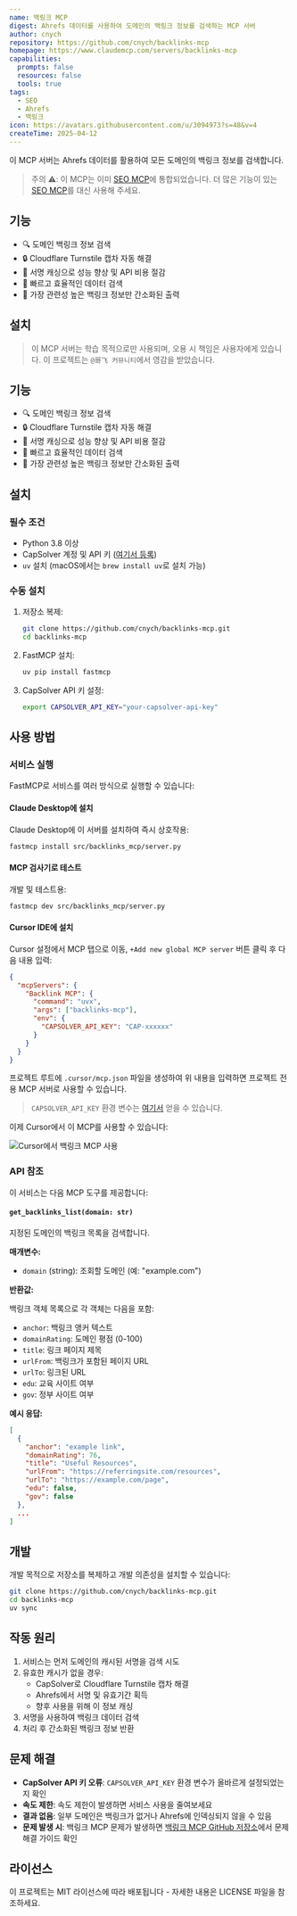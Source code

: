 ```yaml
---
name: 백링크 MCP
digest: Ahrefs 데이터를 사용하여 도메인의 백링크 정보를 검색하는 MCP 서버
author: cnych
repository: https://github.com/cnych/backlinks-mcp
homepage: https://www.claudemcp.com/servers/backlinks-mcp
capabilities:
  prompts: false
  resources: false
  tools: true
tags:
  - SEO
  - Ahrefs
  - 백링크
icon: https://avatars.githubusercontent.com/u/3094973?s=48&v=4
createTime: 2025-04-12
---
```


이 MCP 서버는 Ahrefs 데이터를 활용하여 모든 도메인의 백링크 정보를 검색합니다.

> 주의 ⚠️: 이 MCP는 이미 [SEO MCP](/ko/servers/seo-mcp)에 통합되었습니다. 더 많은 기능이 있는 [SEO MCP](/ko/servers/seo-mcp)를 대신 사용해 주세요.

## 기능

- 🔍 도메인 백링크 정보 검색
- 🔒 Cloudflare Turnstile 캡차 자동 해결
- 💾 서명 캐싱으로 성능 향상 및 API 비용 절감
- 🚀 빠르고 효율적인 데이터 검색
- 🧹 가장 관련성 높은 백링크 정보만 간소화된 출력

## 설치

> 이 MCP 서버는 학습 목적으로만 사용되며, 오용 시 책임은 사용자에게 있습니다. 이 프로젝트는 `@哥飞 커뮤니티`에서 영감을 받았습니다.

## 기능

- 🔍 도메인 백링크 정보 검색
- 🔒 Cloudflare Turnstile 캡차 자동 해결
- 💾 서명 캐싱으로 성능 향상 및 API 비용 절감
- 🚀 빠르고 효율적인 데이터 검색
- 🧹 가장 관련성 높은 백링크 정보만 간소화된 출력

## 설치

### 필수 조건

- Python 3.8 이상
- CapSolver 계정 및 API 키 ([여기서 등록](https://dashboard.capsolver.com/passport/register?inviteCode=1dTH7WQSfHD0))
- `uv` 설치 (macOS에서는 `brew install uv`로 설치 가능)

### 수동 설치

1. 저장소 복제:

   ```bash
   git clone https://github.com/cnych/backlinks-mcp.git
   cd backlinks-mcp
   ```

2. FastMCP 설치:

   ```bash
   uv pip install fastmcp
   ```

3. CapSolver API 키 설정:
   ```bash
   export CAPSOLVER_API_KEY="your-capsolver-api-key"
   ```

## 사용 방법

### 서비스 실행

FastMCP로 서비스를 여러 방식으로 실행할 수 있습니다:

#### Claude Desktop에 설치

Claude Desktop에 이 서버를 설치하여 즉시 상호작용:

```bash
fastmcp install src/backlinks_mcp/server.py
```

#### MCP 검사기로 테스트

개발 및 테스트용:

```bash
fastmcp dev src/backlinks_mcp/server.py
```

#### Cursor IDE에 설치

Cursor 설정에서 MCP 탭으로 이동, `+Add new global MCP server` 버튼 클릭 후 다음 내용 입력:

```json
{
  "mcpServers": {
    "Backlink MCP": {
      "command": "uvx",
      "args": ["backlinks-mcp"],
      "env": {
        "CAPSOLVER_API_KEY": "CAP-xxxxxx"
      }
    }
  }
}
```

프로젝트 루트에 `.cursor/mcp.json` 파일을 생성하여 위 내용을 입력하면 프로젝트 전용 MCP 서버로 사용할 수 있습니다.

> `CAPSOLVER_API_KEY` 환경 변수는 [여기서](https://dashboard.capsolver.com/passport/register?inviteCode=1dTH7WQSfHD0) 얻을 수 있습니다.

이제 Cursor에서 이 MCP를 사용할 수 있습니다:

![Cursor에서 백링크 MCP 사용](https://static.claudemcp.com/images/backlinks-mcp-on-cursor.png)

### API 참조

이 서비스는 다음 MCP 도구를 제공합니다:

#### `get_backlinks_list(domain: str)`

지정된 도메인의 백링크 목록을 검색합니다.

**매개변수:**

- `domain` (string): 조회할 도메인 (예: "example.com")

**반환값:**

백링크 객체 목록으로 각 객체는 다음을 포함:

- `anchor`: 백링크 앵커 텍스트
- `domainRating`: 도메인 평점 (0-100)
- `title`: 링크 페이지 제목
- `urlFrom`: 백링크가 포함된 페이지 URL
- `urlTo`: 링크된 URL
- `edu`: 교육 사이트 여부
- `gov`: 정부 사이트 여부

**예시 응답:**

```json
[
  {
    "anchor": "example link",
    "domainRating": 76,
    "title": "Useful Resources",
    "urlFrom": "https://referringsite.com/resources",
    "urlTo": "https://example.com/page",
    "edu": false,
    "gov": false
  },
  ...
]
```

## 개발

개발 목적으로 저장소를 복제하고 개발 의존성을 설치할 수 있습니다:

```bash
git clone https://github.com/cnych/backlinks-mcp.git
cd backlinks-mcp
uv sync
```

## 작동 원리

1. 서비스는 먼저 도메인의 캐시된 서명을 검색 시도
2. 유효한 캐시가 없을 경우:
   - CapSolver로 Cloudflare Turnstile 캡차 해결
   - Ahrefs에서 서명 및 유효기간 획득
   - 향후 사용을 위해 이 정보 캐싱
3. 서명을 사용하여 백링크 데이터 검색
4. 처리 후 간소화된 백링크 정보 반환

## 문제 해결

- **CapSolver API 키 오류**: `CAPSOLVER_API_KEY` 환경 변수가 올바르게 설정되었는지 확인
- **속도 제한**: 속도 제한이 발생하면 서비스 사용을 줄여보세요
- **결과 없음**: 일부 도메인은 백링크가 없거나 Ahrefs에 인덱싱되지 않을 수 있음
- **문제 발생 시**: 백링크 MCP 문제가 발생하면 [백링크 MCP GitHub 저장소](https://github.com/cnych/backlinks-mcp)에서 문제 해결 가이드 확인

## 라이선스

이 프로젝트는 MIT 라이선스에 따라 배포됩니다 - 자세한 내용은 LICENSE 파일을 참조하세요.
